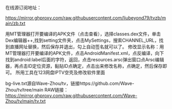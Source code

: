 在线源订阅地址：

https://mirror.ghproxy.com/raw.githubusercontent.com/liubeyond79/tvzb/main/zb.txt

用MT管理器打开要编译的APK文件（点击查看），选择classes.dex文件，单击Dex编辑器++,找到setting文件夹，点击MySettings，搜索CHANNEL_URL，找到直播网址替换，然后保存并退出，勾上自动签名就可以了。
修改显示名称：用MT管理器打开要编译的APK文件，点击AndroidManifest.xml，点反编译，向下找到android:label后面的字符，返回，点击resources.arsc弹出窗口点Arsc编辑器，再点击ID定位资源，黏贴ID点确定，点击出来修改名称，点确定，然后保存即可。
所用工具在123网盘IPTV空壳及修改软件里面

bg-live.txt源自Wave-Zhou/tv，链接https://github.com/Wave-Zhou/tv/tree/main
RAW链接：https://mirror.ghproxy.com/raw.githubusercontent.com/Wave-Zhou/tv/main/tv.txt
